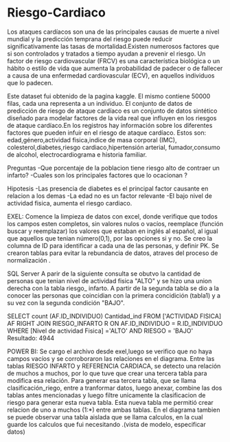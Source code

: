 # Riesgo-Cardiaco


Los ataques cardíacos son una de las principales causas de muerte a nivel mundial y la predicción temprana del riesgo puede reducir significativamente las tasas de mortalidad.Existen numerosos factores que si son controlados y tratados a tiempo ayudan a prevenir el riesgo. 
Un factor de riesgo cardiovascular (FRCV) es una característica biológica o un hábito o estilo de vida que aumenta la probabilidad de padecer o de fallecer a causa de una enfermedad cardiovascular (ECV), en aquellos individuos que lo padecen.

Este dataset fui obtenido de la pagina kaggle. El mismo contiene 50000 filas, cada una representa a un individuo. 
El conjunto de datos de predicción de riesgo de ataque cardíaco es un conjunto de datos sintético diseñado para modelar factores de la vida real que influyen en los riesgos de ataque cardíaco.En los registros hay información sobre  los diferentes factores que pueden infuir en el riesgo de ataque cardíaco. Estos son: edad,género,actividad fisica,indice de masa corporal (IMC), colesterol,diabetes,riesgo cardiaco,hipertensión arterial, fumador,consumo de alcohol, electrocardiograma e historia familiar. 

Preguntas
-Que porcentaje de la poblacion tiene riesgo alto de contraer un infarto?
-Cuales son los principales factores que lo ocacionan ?

Hipotesis
-Las presencia de diabetes es el principal factor causante en relacion a los demas 
-La edad no es un factor relevante 
-El bajo nivel de actividad fisica, aumenta el riesgo cardiaco.


EXEL: 
Comence la limpieza de datos con excel, donde verifique que todos los campos esten completos, sin valores nulos o vacíos, reemplace (función buscar y reemplazar) los valores que estaban en inglés al español, al igual que aquellos que tenian número(0,1), por las opciones si y no.
Se creo la columna de ID para identificar a cada una de las personas, y definir PK. 
Se crearon tablas para evitar la rebundancia de datos, atraves del proceso de normalización . 


SQL Server 
A parir de la siguiente consulta se obutvo la cantidad de personas que tenian nivel de actividad fisica "ALTO" y se hizo una union derecha con la tabla riesgo_ infarto. A partir de la segunda tabla se dio a la conocer las personas que coincidian con la primera concidición (tabla1) y a su vez con la segunda condición "BAJO". 

SELECT  count (AF.ID_INDIVIDUO) Cantidad_ind FROM ['ACTIVIDAD FISICA] AF
RIGHT JOIN RIESGO_INFARTO R
ON AF.ID_INDIVIDUO = R.ID_INDIVIDUO
WHERE [Nivel de actividad Fisica] ='ALTO' AND RIESGO = 'BAJO'
Resultado:
4944


POWER BI:
Se cargo el archivo desde exel,luego se verifico que no haya campos vacíos y se corroboraron las relaciones en el diagrama. Entre las tablas RIESGO INFARTO y REFERENCIA CARDIACA, se detecto una relación de muchos a muchos, por lo que tuve que crear una tercera tabla para modifica esa relación. 
Para generar esa tercera tabla, que se llama clasificación_riego, entre a tranformar datos, luego anexar, combine las dos tablas antes mencionadas y luego filtre unicamente la clasificacion de riesgo para generar esta nueva tabla. Esta nueva tabla me permitió crear relacion de uno a muchos (1:*) entre ambas tablas. 
En el diagrama tambien se puede observar una tabla aislada que se llama calculos, en la cual guarde los calculos que fui necesitando .(vista de modelo, especificar datos)

